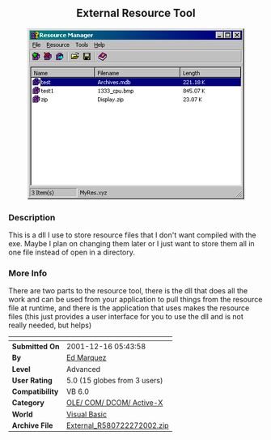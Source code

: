 ﻿<div align="center">

## External Resource Tool

<img src="PIC2002227144408244.gif">
</div>

### Description

This is a dll I use to store resource files that I don't want compiled with the exe. Maybe I plan on changing them later or I just want to store them all in one file instead of open in a directory.
 
### More Info
 
There are two parts to the resource tool, there is the dll that does all the work and can be used from your application to pull things from the resource file at runtime, and there is the application that uses makes the resource files (this just provides a user interface for you to use the dll and is not really needed, but helps)


<span>             |<span>
---                |---
**Submitted On**   |2001-12-16 05:43:58
**By**             |[Ed Marquez](https://github.com/Planet-Source-Code/PSCIndex/blob/master/ByAuthor/ed-marquez.md)
**Level**          |Advanced
**User Rating**    |5.0 (15 globes from 3 users)
**Compatibility**  |VB 6\.0
**Category**       |[OLE/ COM/ DCOM/ Active\-X](https://github.com/Planet-Source-Code/PSCIndex/blob/master/ByCategory/ole-com-dcom-active-x__1-29.md)
**World**          |[Visual Basic](https://github.com/Planet-Source-Code/PSCIndex/blob/master/ByWorld/visual-basic.md)
**Archive File**   |[External\_R580722272002\.zip](https://github.com/Planet-Source-Code/ed-marquez-external-resource-tool__1-32156/archive/master.zip)








